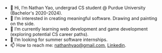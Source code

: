 - 👋 Hi, I’m Nathan Yao, undergrad CS student @ Purdue University (Bachelor's 2020-2024).
- 👀 I’m interested in creating meaningful software. Drawing and painting on the side.
- 🌱 I’m currently learning web development and game development (exploring potential CS career paths).
- 🔎 I’m looking for summer software internships.
- 📫 How to reach me: [nathanhyao@gmail.com](nathanhyao@gmail.com), [Linkedin](https://www.linkedin.com/in/nhyao/).

<!---
nathanhyao/nathanhyao is a ✨ special ✨ repository because its `README.md` (this file) appears on your GitHub profile.
You can click the Preview link to take a look at your changes.
--->
